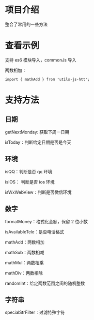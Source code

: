 # 项目介绍

整合了常用的一些方法

# 查看示例

支持 es6 模块导入，commonJs 导入

两数相加：

`import { mathAdd } from 'utils-js-htt';`

# 支持方法

## 日期

getNextMonday: 获取下周一日期

isToday：判断给定日期是否是今天

## 环境

isQQ：判断是否 qq 环境

isIOS： 判断是否 ios 环境

isWxWebView：判断是否微信环境

## 数字

formatMoney：格式化金额，保留 2 位小数

isAvailableTele：是否电话格式

mathAdd：两数相加

mathSub：两数相减

mathMul：两数相乘

mathDiv：两数相除

randomInt：给定两数范围之间的随机整数

## 字符串

specialStrFilter：过滤特殊字符
